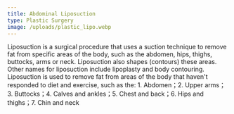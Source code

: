 ```yaml
---
title: Abdominal Liposuction
type: Plastic Surgery
image: /uploads/plastic_lipo.webp
---
```

Liposuction is a surgical procedure that uses a suction technique to remove fat from specific areas of the body, such as the abdomen, hips, thighs, buttocks, arms or neck. Liposuction also shapes (contours) these areas. Other names for liposuction include lipoplasty and body contouring. Liposuction is used to remove fat from areas of the body that haven't responded to diet and exercise, such as the: 1. Abdomen；2. Upper arms；3. Buttocks；4. Calves and ankles；5. Chest and back；6. Hips and thighs；7. Chin and neck